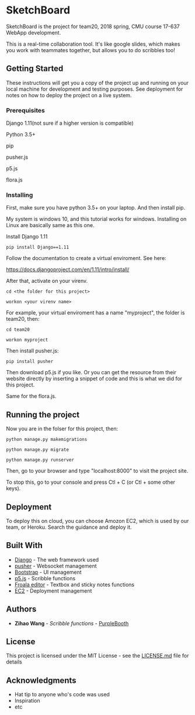 # SketchBoard

SketchBoard is the project for team20, 2018 spring, CMU course 17-637 WebApp development.

This is a real-time collaboration tool. It's like google slides, which makes you work with teammates
together, but allows you to do scribbles too!

## Getting Started

These instructions will get you a copy of the project up and running on your local machine for development and testing purposes. See deployment for notes on how to deploy the project on a live system.

### Prerequisites

Django 1.11(not sure if a higher version is compatible)

Python 3.5+

pip

pusher.js

p5.js

flora.js

### Installing

First, make sure you have python 3.5+ on your laptop. And then install pip.

My system is windows 10, and this tutorial works for windows. Installing on Linux are basically same as this one.

Install Django 1.11

```
pip install Django==1.11
```

Follow the documentation to create a virtual enviroment. See here: 

https://docs.djangoproject.com/en/1.11/intro/install/

After that, activate on your virenv.

```
cd <the folder for this project>

workon <your virenv name>
```

For example, your virtual enviroment has a name "myproject", the folder is team20, then:

```
cd team20

workon myproject
```

Then install pusher.js:

```
pip install pusher

```

Then download p5.js if you like. Or you can get the resource from their website directly by inserting a snippet of code and this is what we did for this project.

Same for the flora.js.

## Running the project

Now you are in the folser for this project, then:

```
python manage.py makemigrations

python manage.py migrate

python manage.py runserver

```

Then, go to your browser and type "localhost:8000" to visit the project site.

To stop this, go to your console and press Ctl + C (or Ctl + some other keys).

## Deployment

To deploy this on cloud, you can choose Amozon EC2, which is used by our team, or Heroku. Search the guidance and deploy it.

## Built With

* [Django](https://www.djangoproject.com/) - The web framework used
* [pusher](https://pusher.com/) - Websocket management
* [Bootstrap](https://getbootstrap.com/) - UI management
* [p5.js](https://p5js.org/) - Scribble functions
* [Froala editor](https://www.froala.com/wysiwyg-editor) - Textbox and sticky notes functions
* [EC2](https://aws.amazon.com/ec2/) - Deployment management

## Authors

* **Zihao Wang** - *Scribble functions* - [PurpleBooth](https://github.com/zihaowangcmu)


## License

This project is licensed under the MIT License - see the [LICENSE.md](LICENSE.md) file for details

## Acknowledgments

* Hat tip to anyone who's code was used
* Inspiration
* etc

